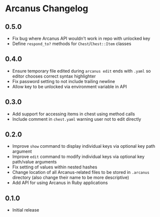 # Arcanus Changelog

## 0.5.0

* Fix bug where Arcanus API wouldn't work in repo with unlocked key
* Define `respond_to?` methods for `Chest`/`Chest::Item` classes

## 0.4.0

* Ensure temporary file edited during `arcanus edit` ends with `.yaml` so
  editor chooses correct syntax highlighter
* Fix password setting to not include trailing newline
* Allow key to be unlocked via environment variable in API

## 0.3.0

* Add support for accessing items in chest using method calls
* Include comment in `chest.yaml` warning user not to edit directly

## 0.2.0

* Improve `show` command to display individual keys via optional key path
  argument
* Improve `edit` command to modify individual keys via optional key path/value
  arguments
* Fix setting of values within nested hashes
* Change location of all Arcanus-related files to be stored in `.arcanus`
  directory (also change their name to be more descriptive)
* Add API for using Arcanus in Ruby applications

## 0.1.0

* Initial release
